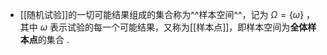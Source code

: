 - [[随机试验]]的一切可能结果组成的集合称为^^样本空间^^，记为 $\Omega=\{\omega\}$ ，其中 $\omega$ 表示试验的每一个可能结果，又称为[[样本点]]，即样本空间为**全体样本点**的集合 .
